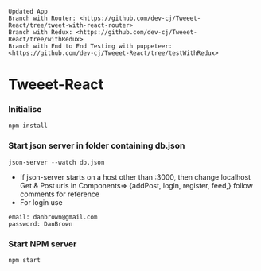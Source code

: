 ```
Updated App 
Branch with Router: <https://github.com/dev-cj/Tweeet-React/tree/tweet-with-react-router>
Branch with Redux: <https://github.com/dev-cj/Tweeet-React/tree/withRedux>
Branch with End to End Testing with puppeteer: <https://github.com/dev-cj/Tweeet-React/tree/testWithRedux>
```

# Tweeet-React

### Initialise
```
npm install
```
### Start json server in folder containing db.json 
```
json-server --watch db.json
```

* If json-server starts on a host other than :3000, then change localhost Get & Post urls in Components=> {addPost, login, register, feed,} follow comments for reference 
* For login use
````
email: danbrown@gmail.com
password: DanBrown
````

### Start NPM server
```
npm start
```

